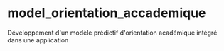 # model_orientation_accademique
Développement d'un modèle prédictif d'orientation académique intégré dans une application
